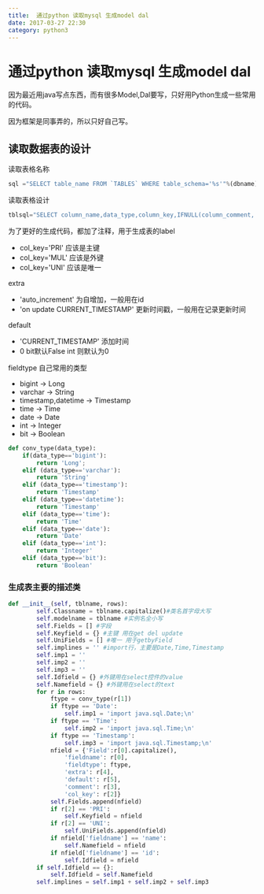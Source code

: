 ```yaml
---
title:  通过python 读取mysql 生成model dal
date: 2017-03-27 22:30
category: python3
---
```

# 通过python 读取mysql 生成model dal
因为最近用java写点东西，而有很多Model,Dal要写，只好用Python生成一些常用的代码。

因为框架是同事弄的，所以只好自己写。

## 读取数据表的设计

读取表格名称  

```python
sql ="SELECT table_name FROM `TABLES` WHERE table_schema='%s'"%(dbname)
```

读取表格设计  

```python
tblsql="SELECT column_name,data_type,column_key,IFNULL(column_comment,'') column_comment,IFNULL(extra,'') extra,IFNULL(column_default,'') column_default FROM information_schema.columns WHERE table_schema ='%s'  AND table_name ='%s' "%(dbname,tbl)
```
为了更好的生成代码，都加了注释，用于生成表的label

- col_key='PRI' 应该是主键  
- col_key='MUL' 应该是外键  
- col_key='UNI' 应该是唯一 

extra
- 'auto_increment' 为自增加，一般用在id
- 'on update CURRENT_TIMESTAMP' 更新时间戳，一般用在记录更新时间

default
- 'CURRENT_TIMESTAMP' 添加时间
- 0 bit默认False int 则默认为0

fieldtype
自己常用的类型
- bigint -> Long
- varchar -> String
- timestamp,datetime -> Timestamp
- time -> Time
- date -> Date
- int -> Integer
- bit -> Boolean

```python
def conv_type(data_type):
    if(data_type=='bigint'):
        return 'Long';
    elif (data_type=='varchar'):
        return 'String'
    elif (data_type=='timestamp'):
        return 'Timestamp'
    elif (data_type=='datetime'):
        return 'Timestamp'
    elif (data_type=='time'):
        return 'Time'
    elif (data_type=='date'):
        return 'Date'
    elif (data_type=='int'):
        return 'Integer'
    elif (data_type=='bit'):
        return 'Boolean'
```

### 生成表主要的描述类
```python
def __init__(self, tblname, rows):
        self.Classname = tblname.capitalize()#类名首字母大写
        self.modelname = tblname #实例名全小写
        self.Fields = [] #字段
        self.Keyfield = {} #主键 用在get del update
        self.UniFields = [] #唯一 用于getbyField
        self.implines = '' #import行，主要是Date,Time,Timestamp
        self.imp1 = ''
        self.imp2 = ''
        self.imp3 = ''
        self.Idfield = {} #外键用在select控件的value
        self.Namefield = {} #外键用在select的text
        for r in rows:
            ftype = conv_type(r[1])
            if ftype == 'Date':
                self.imp1 = 'import java.sql.Date;\n'
            if ftype == 'Time':
                self.imp2 = 'import java.sql.Time;\n'
            if ftype == 'Timestamp':
                self.imp3 = 'import java.sql.Timestamp;\n'
            nfield = {'Field':r[0].capitalize(),
                'fieldname': r[0],
                'fieldtype': ftype,
                'extra': r[4],
                'default': r[5],
                'comment': r[3],
                'col_key': r[2]}
            self.Fields.append(nfield)
            if r[2] == 'PRI':
                self.Keyfield = nfield
            if r[2] == 'UNI':
                self.UniFields.append(nfield)
            if nfield['fieldname'] == 'name':
                self.Namefield = nfield
            if nfield['fieldname'] == 'id':
                self.Idfield = nfield
        if self.Idfield == {}:
            self.Idfield = self.Namefield
        self.implines = self.imp1 + self.imp2 + self.imp3
```


